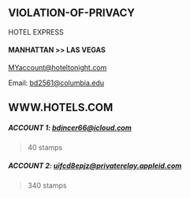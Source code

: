 ## VIOLATION-OF-PRIVACY
HOTEL EXPRESS

#### MANHATTAN >> LAS VEGAS
MYaccount@hoteltonight.com

Email: bd2561@columbia.edu


## WWW.HOTELS.COM

##### ACCOUNT 1: bdincer66@icloud.com
>  40 stamps

##### ACCOUNT 2: uifcd8epjz@privaterelay.appleid.com
> 340 stamps
